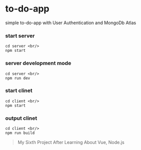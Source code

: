 # to-do-app

simple to-do-app with User Authentication and MongoDb Atlas

### start server
```
cd server <br/>
npm start
```
### server development mode
```
cd server <br/>
npm run dev
```
### start clinet
```
cd client <br/>
npm start
```
### output clinet
```
cd client <br/>
npm run build
```
> My Sixth Project After Learning About Vue, Node.js
